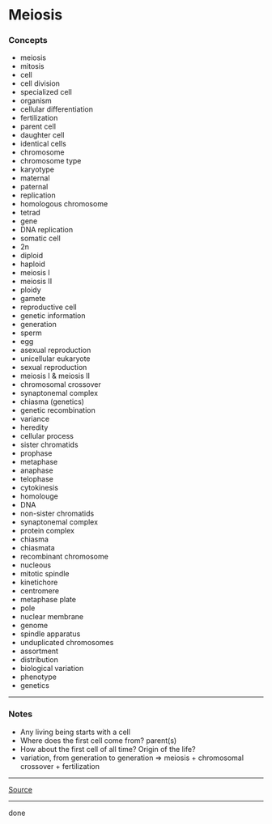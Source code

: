 ﻿# Meiosis

### Concepts

- meiosis
- mitosis
- cell
- cell division
- specialized cell
- organism
- cellular differentiation
- fertilization
- parent cell
- daughter cell
- identical cells
- chromosome
- chromosome type
- karyotype
- maternal
- paternal
- replication
- homologous chromosome
- tetrad
- gene
- DNA replication
- somatic cell
- 2n
- diploid
- haploid
- meiosis I
- meiosis II
- ploidy
- gamete
- reproductive cell
- genetic information
- generation
- sperm
- egg
- asexual reproduction
- unicellular eukaryote
- sexual reproduction
- meiosis I & meiosis II
- chromosomal crossover
- synaptonemal complex
- chiasma (genetics)
- genetic recombination
- variance
- heredity
- cellular process
- sister chromatids
- prophase
- metaphase
- anaphase
- telophase
- cytokinesis
- homolouge
- DNA
- non-sister chromatids
- synaptonemal complex
- protein complex
- chiasma
- chiasmata
- recombinant chromosome
- nucleous
- mitotic spindle
- kinetichore
- centromere
- metaphase plate
- pole
- nuclear membrane
- genome
- spindle apparatus
- unduplicated chromosomes
- assortment
- distribution
- biological variation
- phenotype
- genetics

---

### Notes

- Any living being starts with a cell
- Where does the first cell come from? parent(s)
- How about the first cell of all time? Origin of the life?
- variation, from generation to generation => meiosis + chromosomal crossover + fertilization

---

[Source](https://youtu.be/k2DBsovDXxE)

---

done
